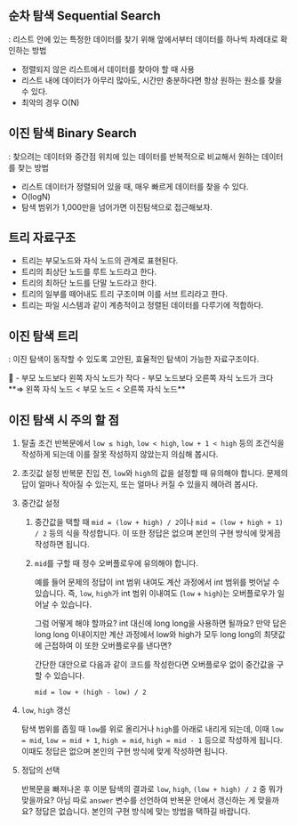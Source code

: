 ## 순차 탐색 Sequential Search

: 리스트 안에 있는 특정한 데이터를 찾기 위해 앞에서부터 데이터를 하나씩 차례대로 확인하는 방법

- 정렬되지 않은 리스트에서 데이터를 찾아야 할 때 사용
- 리스트 내에 데이터가 아무리 많아도, 시간만 충분하다면 항상 원하는 원소를 찾을 수 있다.
- 최악의 경우 O(N)

## 이진 탐색 Binary Search

: 찾으려는 데이터와 중간점 위치에 있는 데이터를 반복적으로 비교해서 원하는 데이터를 찾는 방법

- 리스트 데이터가 정렬되어 있을 때, 매우 빠르게 데이터를 찾을 수 있다.
- O(logN)
- 탐색 범위가 1,000만을 넘어가면 이진탐색으로 접근해보자.

## 트리 자료구조

- 트리는 부모노드와 자식 노드의 관계로 표현된다.
- 트리의 최상단 노드를 루트 노드라고 한다.
- 트리의 최하단 노드를 단말 노드라고 한다.
- 트리의 일부를 떼어내도 트리 구조이며 이를 서브 트리라고 한다.
- 트리는 파일 시스템과 같이 계층적이고 정렬된 데이터를 다루기에 적합하다.

## 이진 탐색 트리

: 이진 탐색이 동작할 수 있도록 고안된, 효율적인 탐색이 가능한 자료구조이다.

<aside>
🌲 - 부모 노드보다 왼쪽 자식 노드가 작다
- 부모 노드보다 오른쪽 자식 노드가 크다
**⇒ 왼쪽 자식 노드 < 부모 노드 < 오른쪽 자식 노드**

</aside>

## 이진 탐색 시 주의 할 점

1. 탈출 조건 반복문에서 `low ≤ high`, `low < high`, `low + 1 < high` 등의 조건식을 작성하게 되는데 이를 잘못 작성하지 않았는지 의심해 봅시다.
2. 초깃값 설정 반복문 진입 전, `low`와 `high`의 값을 설정할 때 유의해야 합니다. 문제의 답이 얼마나 작아질 수 있는지, 또는 얼마나 커질 수 있을지 헤아려 봅시다.
3. 중간값 설정
    1. 중간값을 택할 때 `mid = (low + high) / 2`이나 `mid = (low + high + 1) / 2` 등의 식을 작성합니다. 이 또한 정답은 없으며 본인의 구현 방식에 맞게끔 작성하면 됩니다.
    2. `mid`를 구할 때 정수 오버플로우에 유의해야 합니다.
        
        예를 들어 문제의 정답이 int 범위 내여도 계산 과정에서 int 범위를 벗어날 수 있습니다. 즉, `low`, `high`가 int 범위 이내여도 (`low` + `high`)는 오버플로우가 일어날 수 있습니다.
        
        그럼 어떻게 해야 할까요? int 대신에 long long을 사용하면 될까요? 만약 답은 long long 이내이지만 계산 과정에서 low와 high가 모두 long long의 최댓값에 근접하여 이 또한 오버플로우를 낸다면?
        
        간단한 대안으로 다음과 같이 코드를 작성한다면 오버플로우 없이 중간값을 구할 수 있습니다.
        
        `mid = low + (high - low) / 2`
        
4. `low`, `high` 갱신
    
    탐색 범위를 좁힐 때 `low`를 위로 올리거나 `high`를 아래로 내리게 되는데, 이때 `low = mid`, `low = mid + 1`, `high = mid`, `high = mid - 1` 등으로 작성하게 됩니다. 이때도 정답은 없으며 본인의 구현 방식에 맞게 작성하면 됩니다.
    
5. 정답의 선택
    
    반복문을 빠져나온 후 이분 탐색의 결과로 `low`, `high`, `(low + high) / 2` 중 뭐가 맞을까요? 아님 따로 `answer` 변수를 선언하여 반복문 안에서 갱신하는 게 맞을까요? 정답은 없습니다. 본인의 구현 방식에 맞는 방법을 택하길 바랍니다.
